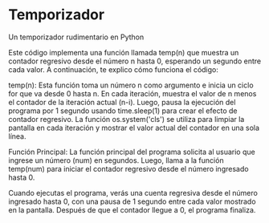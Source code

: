# Temporizador
Un temporizador rudimentario en Python


Este código implementa una función llamada temp(n) que muestra un contador regresivo desde el número n hasta 0, esperando un segundo entre cada valor. A continuación, te explico cómo funciona el código:

temp(n): Esta función toma un número n como argumento e inicia un ciclo for que va desde 0 hasta n. En cada iteración, muestra el valor de n menos el contador de la iteración actual (n-i). Luego, pausa la ejecución del programa por 1 segundo usando time.sleep(1) para crear el efecto de contador regresivo. La función os.system('cls') se utiliza para limpiar la pantalla en cada iteración y mostrar el valor actual del contador en una sola línea.

Función Principal: La función principal del programa solicita al usuario que ingrese un número (num) en segundos. Luego, llama a la función temp(num) para iniciar el contador regresivo desde el número ingresado hasta 0.

Cuando ejecutas el programa, verás una cuenta regresiva desde el número ingresado hasta 0, con una pausa de 1 segundo entre cada valor mostrado en la pantalla. Después de que el contador llegue a 0, el programa finaliza.

